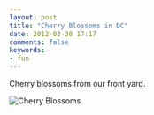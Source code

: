 ```yaml
---
layout: post
title: "Cherry Blossoms in DC"
date: 2012-03-30 17:17
comments: false
keywords:
- fun
---
```

Cherry blossoms from our front yard.



![Cherry Blossoms](http://media.eick.us/media/photographs/2012/2012-03-28/Random-iPhone-4.jpg)

